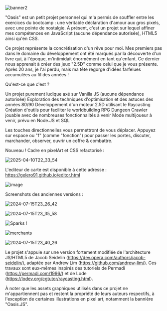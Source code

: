 ![banner2](https://github.com/user-attachments/assets/85ae062a-6195-4a86-b7a7-5ad6a7613db9)

"Oasis" est un petit projet personnel qui m'a permis de souffler entre les exercices du bootcamp : une véritable déclaration d'amour aux gros pixels, avec une pointe de nostalgie. À présent, c'est un projet sur lequel affiner mes compétences en JavaScript (aucune dépendance autorisée), HTML5 ainsi qu'en CSS.

Ce projet représente la concrétisation d'un rêve pour moi. Mes premiers pas dans le domaine du développement ont été marqués par la découverte d'un livre qui, à l'époque, m'intimidait énormément en tant qu'enfant. Ce dernier nous apprenait à créer des jeux "2.5D" comme celui que je vous présente. Après 20 ans, je l'ai perdu, mais ma tête regorge d'idées farfelues accumulées au fil des années !

Qu'est-ce que c'est ?

Un projet purement ludique axé sur Vanilla JS (aucune dépendance autorisée)
Exploration des techniques d'optimisation et des astuces des années 80/90
Développement d'un moteur 2.5D utilisant le Raycasting
Création d'outils pour faciliter le worldbuilding
RPG Dungeon Crawler jouable avec de nombreuses fonctionnalités à venir
Mode multijoueur à venir, prévu en Node.JS et SQL

Les touches directionnelles vous permettront de vous déplacer. 
Appuyez sur espace ou "f" (comme "fonction") pour passer les portes, discuter, marchander, observer, ouvrir un coffre & combattre.


Nouveau ! Cadre en pixelArt et CSS refactorisé :

![2025-04-10T22_33_54](https://github.com/user-attachments/assets/e92e6d92-a2e5-47e2-9bab-4540ae634021)




L'editeur de carte est disponible à cette adresse : https://gelero91.github.io/editor.html

![image](https://github.com/user-attachments/assets/bf691ff2-4cf9-413f-8a54-7bf3f83891e2)


Screenshots des anciennes versions :

![2024-07-15T23_26_42](https://github.com/user-attachments/assets/f14b9945-5059-49c9-a5d7-4d724529dd29)

![2024-07-15T23_35_58](https://github.com/user-attachments/assets/d3d9ea28-7eea-42b6-b5ab-161433eb95b2)

![Sparks !](https://github.com/user-attachments/assets/23058bee-d88c-475f-b7ae-1b25ba6e1962)

![merchants](https://github.com/user-attachments/assets/f2509a67-ad96-419c-85da-8eba769ab4c8)

![2024-07-15T23_40_26](https://github.com/user-attachments/assets/fe96d99e-e0b0-4def-9fe7-309a8a8b6f06)


Le projet s'appuie sur une version fortement modifiée de l'architecture JS/HTML5 de Jacob Seidelin (https://dev.opera.com/authors/jacob-seidelin/), adaptée par Andrew Lim (https://github.com/andrew-lim/). Ces travaux sont eux-mêmes inspirés des tutoriels de Permadi (https://permadi.com/1996/) et de Lode (https://lodev.org/cgtutor/raycasting.html).

À noter que les assets graphiques utilisés dans ce projet ne m'appartiennent pas et restent la propriété de leurs auteurs respectifs, à l'exception de certaines illustrations en pixel art, notamment la bannière "Oasis.JS".
